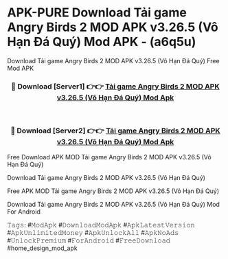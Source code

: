 # APK-PURE Download Tải game Angry Birds 2 MOD APK v3.26.5 (Vô Hạn Đá Quý) Mod APK - (a6q5u)
Download Tải game Angry Birds 2 MOD APK v3.26.5 (Vô Hạn Đá Quý) Free Mod APK

<div align="center">
<h3>🔴 Download [Server1] 👉👉 <a href="https://apk-comot.site?title=Tải_game_Angry_Birds_2_MOD_APK_v3.26.5_(Vô_Hạn_Đá_Quý)">Tải game Angry Birds 2 MOD APK v3.26.5 (Vô Hạn Đá Quý) Mod Apk</a></h3><br>

<h3>🔴 Download [Server2] 👉👉 <a href="https://apk-comot.site?title=Tải_game_Angry_Birds_2_MOD_APK_v3.26.5_(Vô_Hạn_Đá_Quý)">Tải game Angry Birds 2 MOD APK v3.26.5 (Vô Hạn Đá Quý) Mod Apk</a></h3>
</div>


Free Download APK MOD Tải game Angry Birds 2 MOD APK v3.26.5 (Vô Hạn Đá Quý)

Download Tải game Angry Birds 2 MOD APK v3.26.5 (Vô Hạn Đá Quý) 

Free APK MOD Tải game Angry Birds 2 MOD APK v3.26.5 (Vô Hạn Đá Quý) 

Download Tải game Angry Birds 2 MOD APK v3.26.5 (Vô Hạn Đá Quý) Mod For Android

𝚃𝚊𝚐𝚜: #𝙼𝚘𝚍𝙰𝚙𝚔 #𝙳𝚘𝚠𝚗𝚕𝚘𝚊𝚍𝙼𝚘𝚍𝙰𝚙𝚔 #𝙰𝚙𝚔𝙻𝚊𝚝𝚎𝚜𝚝𝚅𝚎𝚛𝚜𝚒𝚘𝚗 #𝙰𝚙𝚔𝚄𝚗𝚕𝚒𝚖𝚒𝚝𝚎𝚍𝙼𝚘𝚗𝚎𝚢 #𝙰𝚙𝚔𝚄𝚗𝚕𝚘𝚌𝚔𝙰𝚕𝚕 #𝙰𝚙𝚔𝙽𝚘𝙰𝚍𝚜 #𝚄𝚗𝚕𝚘𝚌𝚔𝙿𝚛𝚎𝚖𝚒𝚞𝚖 #𝙵𝚘𝚛𝙰𝚗𝚍𝚛𝚘𝚒𝚍 #𝙵𝚛𝚎𝚎𝙳𝚘𝚠𝚗𝚕𝚘𝚊𝚍 #home_design_mod_apk